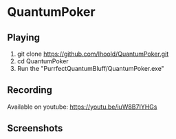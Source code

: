 # QuantumPoker

## Playing

1. git clone https://github.com/Ihoold/QuantumPoker.git
2. cd QuantumPoker
3. Run the "PurrfectQuantumBluff/QuantumPoker.exe"

## Recording

Available on youtube: https://youtu.be/iuW8B7IYHGs

## Screenshots

